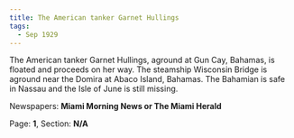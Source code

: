```yaml
---  
title: The American tanker Garnet Hullings  
tags:  
  - Sep 1929  
---  
```

  
The American tanker Garnet Hullings, aground at Gun Cay, Bahamas, is floated and proceeds on her way. The steamship Wisconsin Bridge is aground near the Domira at Abaco Island, Bahamas. The Bahamian is safe in Nassau and the Isle of June is still missing.  
  
Newspapers: **Miami Morning News or The Miami Herald**  
  
Page: **1**, Section: **N/A** 
